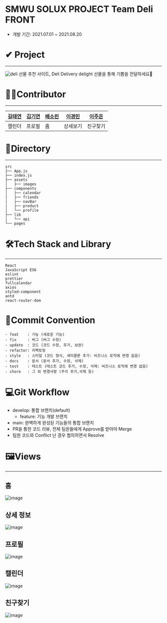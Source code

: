 
# SMWU SOLUX PROJECT Team Deli FRONT
- 개발 기간: 2021.07.01 ~ 2021.08.20
# ✔ Project
--------------
![deli](https://user-images.githubusercontent.com/71828832/130247602-0686ed85-c09d-41d8-98a5-43308d49ada7.png)
선물 추천 사이트, Deli
Delivery delight 선물을 통해 기쁨을 전달하세요💌

# 🙍‍♀️Contributor
--------------
[길태연](https://github.com/KilTae)|[김기연](https://github.com/kiiiyeon)|[배소린](https://github.com/bsorinnn)|[이경민](https://github.com/kyungminlee-12)|[이주은](https://github.com/lizuAg)
---|---|---|---|---|
캘린더|프로필|홈|상세보기|친구찾기

# 📂Directory
--------------
```
src
├── App.js
├── index.js
├── assets
│   ├── images
├── components
│   ├── calendar
│   ├── friends
|   ├── navBar
|   ├── product
│   └── profile
├── lib
│   └── api
└── pages
```

# 🛠Tech Stack and Library
--------------
```
React
JavaScript ES6
eslint
prettier
fullcalendar
axios
styled-component
antd
react-router-dom
```

# 🤙Commit Convention
```
- feat    : 기능 (새로운 기능)
- fix     : 버그 (버그 수정)
- update  : 코드 (코드 수정, 추가, 보완)
- refactor: 리팩토링
- style   : 스타일 (코드 형식, 세미콜론 추가: 비즈니스 로직에 변경 없음)
- docs    : 문서 (문서 추가, 수정, 삭제)
- test    : 테스트 (테스트 코드 추가, 수정, 삭제: 비즈니스 로직에 변경 없음)
- chore   : 그 외 변경사항 (주석 추가,삭제 등)
```

# 💻Git Workflow
- develop: 통합 브랜치(default)
  - feature: 기능 개발 브랜치
- main: 완벽하게 완성된 기능들의 통합 브랜치
- PR을 통한 코드 리뷰, 전체 팀원들에게 Approve를 받아야 Merge
- 팀원 코드와 Conflict 난 경우 협의하면서 Resolve

# 🖼Views
--------------
## 홈
![image](https://user-images.githubusercontent.com/71828832/130250383-83f00064-88cc-45e0-997e-022b677cc563.png)

## 상세 정보
![image](https://user-images.githubusercontent.com/71828832/130250637-4c0d2cf4-2a51-4bce-9e39-e18972b463b1.png)

## 프로필
![image](https://user-images.githubusercontent.com/71828832/130250506-e19c6949-2cbe-40e5-a631-a0a469246a25.png)

## 캘린더
![image](https://user-images.githubusercontent.com/71828832/130250480-b9e3ce70-e447-42cb-838c-a8dc4316b752.png)

## 친구찾기
![image](https://user-images.githubusercontent.com/71828832/130250466-e23a1fd2-e431-42c0-be86-ae8160315697.png)


